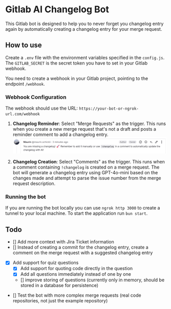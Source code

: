 # Gitlab AI Changelog Bot

This Gitlab bot is designed to help you to never forget you changelog entry again by automatically creating a changelog entry for your merge request.

## How to use

Create a `.env` file with the environment variables specified in the `config.js`.
The `GITLAB_SECRET` is the secret token you have to set in your Gitlab webhook.

You need to create a webhook in your Gitlab project, pointing to the endpoint `/webhook`.

### Webhook Configuration

The webhook should use the URL: `https://your-bot-or-ngrok-url.com/webhook`

1. **Changelog Reminder**: Select "Merge Requests" as the trigger. This runs when you create a new merge request that's not a draft and posts a reminder comment to add a changelog entry.
   ![reminder comment](assets/image.png)

2. **Changelog Creation**: Select "Comments" as the trigger. This runs when a comment containing `!changelog` is created on a merge request. The bot will generate a changelog entry using GPT-4o-mini based on the changes made and attempt to parse the issue number from the merge request description.

### Running the bot

If you are running the bot locally you can use `ngrok http 3000` to create a tunnel to your local machine. To start the application run `bun start`.

## Todo

- [] Add more context with Jira Ticket information
- [] Instead of creating a commit for the changelog entry, create a comment on the merge request with a suggested changelog entry
- [x] Add support for quiz questions
  - [x] Add support for quoting code directly in the question
  - [x] Add all questions immediately instead of one by one
  - [] improve storing of questions (currently only in memory, should be stored in a database for persistence)
- [] Test the bot with more complex merge requests (real code repositories, not just the example repository)